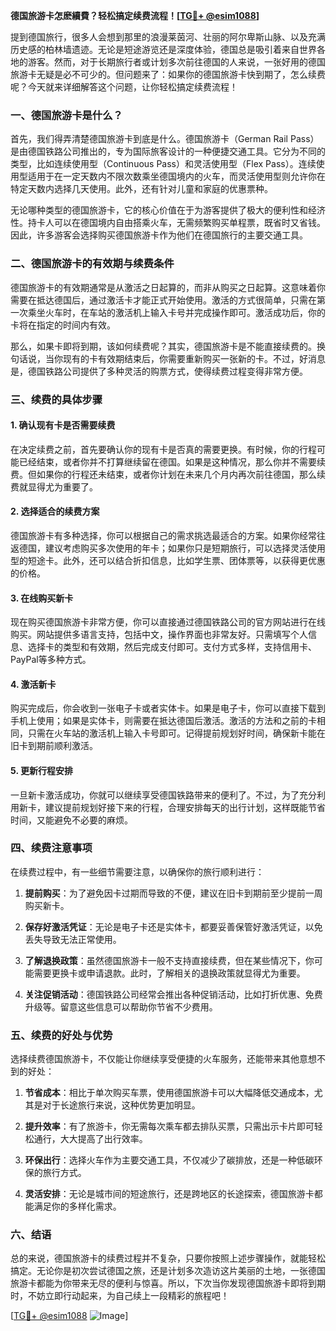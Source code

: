 **德国旅游卡怎麽續費？轻松搞定续费流程！[[TG💪+ @esim1088](https://t.me/s/esim1088)]**

提到德国旅行，很多人会想到那里的浪漫莱茵河、壮丽的阿尔卑斯山脉、以及充满历史感的柏林墙遗迹。无论是短途游览还是深度体验，德国总是吸引着来自世界各地的游客。然而，对于长期旅行者或计划多次前往德国的人来说，一张好用的德国旅游卡无疑是必不可少的。但问题来了：如果你的德国旅游卡快到期了，怎么续费呢？今天就来详细解答这个问题，让你轻松搞定续费流程！

### 一、德国旅游卡是什么？

首先，我们得弄清楚德国旅游卡到底是什么。德国旅游卡（German Rail Pass）是由德国铁路公司推出的，专为国际旅客设计的一种便捷交通工具。它分为不同的类型，比如连续使用型（Continuous Pass）和灵活使用型（Flex Pass）。连续使用型适用于在一定天数内不限次数乘坐德国境内的火车，而灵活使用型则允许你在特定天数内选择几天使用。此外，还有针对儿童和家庭的优惠票种。

无论哪种类型的德国旅游卡，它的核心价值在于为游客提供了极大的便利性和经济性。持卡人可以在德国境内自由搭乘火车，无需频繁购买单程票，既省时又省钱。因此，许多游客会选择购买德国旅游卡作为他们在德国旅行的主要交通工具。

### 二、德国旅游卡的有效期与续费条件

德国旅游卡的有效期通常是从激活之日起算的，而非从购买之日起算。这意味着你需要在抵达德国后，通过激活卡才能正式开始使用。激活的方式很简单，只需在第一次乘坐火车时，在车站的激活机上输入卡号并完成操作即可。激活成功后，你的卡将在指定的时间内有效。

那么，如果卡即将到期，该如何续费呢？其实，德国旅游卡是不能直接续费的。换句话说，当你现有的卡有效期结束后，你需要重新购买一张新的卡。不过，好消息是，德国铁路公司提供了多种灵活的购票方式，使得续费过程变得非常方便。

### 三、续费的具体步骤

#### 1. 确认现有卡是否需要续费
在决定续费之前，首先要确认你的现有卡是否真的需要更换。有时候，你的行程可能已经结束，或者你并不打算继续留在德国。如果是这种情况，那么你并不需要续费。但如果你的行程还未结束，或者你计划在未来几个月内再次前往德国，那么续费就显得尤为重要了。

#### 2. 选择适合的续费方案
德国旅游卡有多种选择，你可以根据自己的需求挑选最适合的方案。如果你经常往返德国，建议考虑购买多次使用的年卡；如果你只是短期旅行，可以选择灵活使用型的短途卡。此外，还可以结合折扣信息，比如学生票、团体票等，以获得更优惠的价格。

#### 3. 在线购买新卡
现在购买德国旅游卡非常方便，你可以直接通过德国铁路公司的官方网站进行在线购买。网站提供多语言支持，包括中文，操作界面也非常友好。只需填写个人信息、选择卡的类型和有效期，然后完成支付即可。支付方式多样，支持信用卡、PayPal等多种方式。

#### 4. 激活新卡
购买完成后，你会收到一张电子卡或者实体卡。如果是电子卡，你可以直接下载到手机上使用；如果是实体卡，则需要在抵达德国后激活。激活的方法和之前的卡相同，只需在火车站的激活机上输入卡号即可。记得提前规划好时间，确保新卡能在旧卡到期前顺利激活。

#### 5. 更新行程安排
一旦新卡激活成功，你就可以继续享受德国铁路带来的便利了。不过，为了充分利用新卡，建议提前规划好接下来的行程，合理安排每天的出行计划，这样既能节省时间，又能避免不必要的麻烦。

### 四、续费注意事项

在续费过程中，有一些细节需要注意，以确保你的旅行顺利进行：

1. **提前购买**：为了避免因卡过期而导致的不便，建议在旧卡到期前至少提前一周购买新卡。
   
2. **保存好激活凭证**：无论是电子卡还是实体卡，都要妥善保管好激活凭证，以免丢失导致无法正常使用。

3. **了解退换政策**：虽然德国旅游卡一般不支持直接续费，但在某些情况下，你可能需要更换卡或申请退款。此时，了解相关的退换政策就显得尤为重要。

4. **关注促销活动**：德国铁路公司经常会推出各种促销活动，比如打折优惠、免费升级等。留意这些信息可以帮助你节省不少费用。

### 五、续费的好处与优势

选择续费德国旅游卡，不仅能让你继续享受便捷的火车服务，还能带来其他意想不到的好处：

1. **节省成本**：相比于单次购买车票，使用德国旅游卡可以大幅降低交通成本，尤其是对于长途旅行来说，这种优势更加明显。

2. **提升效率**：有了旅游卡，你无需每次乘车都去排队买票，只需出示卡片即可轻松通行，大大提高了出行效率。

3. **环保出行**：选择火车作为主要交通工具，不仅减少了碳排放，还是一种低碳环保的旅行方式。

4. **灵活安排**：无论是城市间的短途旅行，还是跨地区的长途探索，德国旅游卡都能满足你的多样化需求。

### 六、结语

总的来说，德国旅游卡的续费过程并不复杂，只要你按照上述步骤操作，就能轻松搞定。无论你是初次尝试德国之旅，还是计划多次造访这片美丽的土地，一张德国旅游卡都能为你带来无尽的便利与惊喜。所以，下次当你发现德国旅游卡即将到期时，不妨立即行动起来，为自己续上一段精彩的旅程吧！

[[TG💪+ @esim1088](https://t.me/s/esim1088) ![Image](https://i.postimg.cc/4NQfJmqS/Snipaste-2025-05-13-00-14-12.png)]